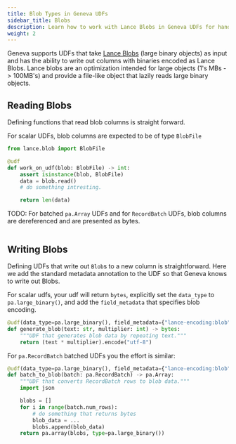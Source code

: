 ```yaml
---
title: Blob Types in Geneva UDFs
sidebar_title: Blobs
description: Learn how to work with Lance Blobs in Geneva UDFs for handling large binary objects efficiently with lazy reading capabilities.
weight: 2
--- 
```


Geneva supports UDFs that take [Lance Blobs](https://lancedb.github.io/lance/blob.html) (large binary objects) as input and has the ability to write out columns with binaries encoded as Lance Blobs.  Lance blobs are an optimization intended for large objects (1's MBs -> 100MB's) and provide a file-like object that lazily reads large binary objects.

## Reading Blobs

Defining functions that read blob columns is straight forward.  

For scalar UDFs, blob columns are expected to be of type `BlobFile`


```python
from lance.blob import BlobFile

@udf
def work_on_udf(blob: BlobFile) -> int:
    assert isinstance(blob, BlobFile)
    data = blob.read()
    # do something intresting.

    return len(data)
```

TODO: For batched  `pa.Array` UDFs and for `RecordBatch` UDFs, blob columns are dereferenced and are presented as bytes.

```python

```

## Writing Blobs


Defining UDFs that write out `Blob`s to a new column is straightforward.   Here we add the standard metadata annotation to the UDF so that Geneva knows to write out Blobs.

For scalar udfs, your udf will return `bytes`, explicitly set the `data_type` to `pa.large_binary()`, and add the `field_metadata` that specifies blob encoding.

```python
@udf(data_type=pa.large_binary(), field_metadata={"lance-encoding:blob": "true"})
def generate_blob(text: str, multiplier: int) -> bytes:
    """UDF that generates blob data by repeating text."""
    return (text * multiplier).encode("utf-8")

```

For `pa.RecordBatch` batched UDFs you the effort is similar:

```python
@udf(data_type=pa.large_binary(), field_metadata={"lance-encoding:blob": "true"})
def batch_to_blob(batch: pa.RecordBatch) -> pa.Array:
    """UDF that converts RecordBatch rows to blob data."""
    import json

    blobs = []
    for i in range(batch.num_rows):
        # do something that returns bytes
        blob_data = ... 
        blobs.append(blob_data)
    return pa.array(blobs, type=pa.large_binary())
```